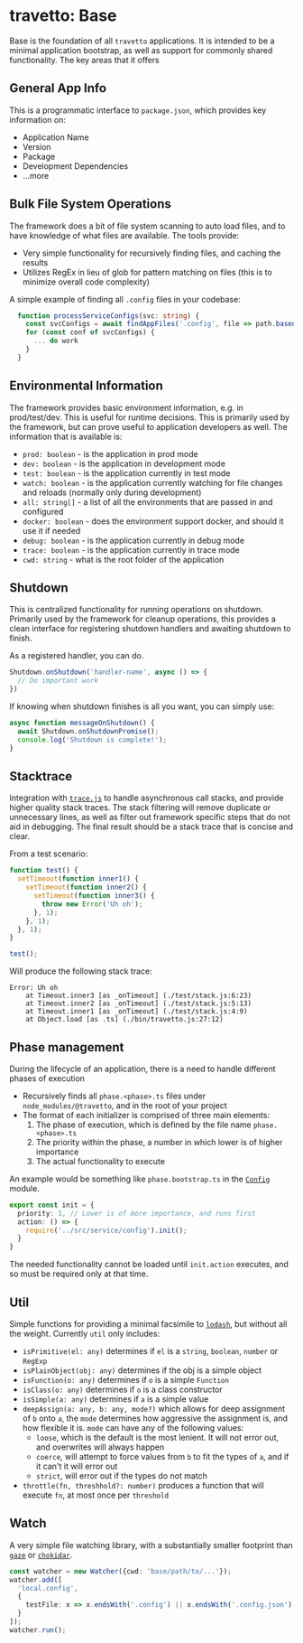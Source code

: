 travetto: Base
===

Base is the foundation of all `travetto` applications.  It is intended to be a minimal application bootstrap, as well as support
for commonly shared functionality. The key areas that it offers

## General App Info
This is a programmatic interface to `package.json`, which provides key information on:
* Application Name
* Version
* Package
* Development Dependencies
* ...more

## Bulk File System Operations
The framework does a bit of file system scanning to auto load files, and to have knowledge of what files are
available. The tools provide:
* Very simple functionality for recursively finding files, and caching the results
* Utilizes RegEx in lieu of glob for pattern matching on files (this is to minimize overall code complexity)

A simple example of finding all `.config` files in your codebase:

```typescript
  function processServiceConfigs(svc: string) {
    const svcConfigs = await findAppFiles('.config', file => path.basename(file).startsWith(`${svc}.`));
    for (const conf of svcConfigs) {
      ... do work
    }
  }
```

## Environmental Information
The framework provides basic environment information, e.g. in prod/test/dev.  This is useful for runtime decisions.  This is primarily used
by the framework, but can prove useful to application developers as well. The information that is available is:
* `prod: boolean` - is the application in prod mode 
* `dev: boolean` - is the application in development mode
* `test: boolean` - is the application currently in test mode
* `watch: boolean` - is the application currently watching for file changes and reloads (normally only during development)
* `all: string[]` - a list of all the environments that are passed in and configured
* `docker: boolean` - does the environment support docker, and should it use it if needed
* `debug: boolean` - is the application currently in debug mode
* `trace: boolean` - is the application currently in trace mode
* `cwd: string` - what is the root folder of the application

## Shutdown
This is centralized functionality for running operations on shutdown.  Primarily used by the framework for cleanup operations, this provides a clean interface for registering shutdown handlers and awaiting shutdown to finish.

As a registered handler, you can do.

```typescript
Shutdown.onShutdown('handler-name', async () => {
  // Do important work
})
```

If knowing when shutdown finishes is all you want, you can simply use:

```typescript
async function messageOnShutdown() {
  await Shutdown.onShutdownPromise();
  console.log('Shutdown is complete!');
}
```

## Stacktrace 
Integration with [`trace.js`](https://trace.js.org/) to handle asynchronous call stacks, and provide higher quality stack traces.  The stack filtering will remove duplicate or unnecessary lines, as well as filter out framework specific steps that do not aid in debugging.  The final result should be a stack trace that is concise and clear.

From a test scenario:
```typescript
function test() {
  setTimeout(function inner1() {
    setTimeout(function inner2() {
      setTimeout(function inner3() {
        throw new Error('Uh oh');
      }, 1);
    }, 1);
  }, 1);
}

test();
```

Will produce the following stack trace:

```
Error: Uh oh
    at Timeout.inner3 [as _onTimeout] (./test/stack.js:6:23)
    at Timeout.inner2 [as _onTimeout] (./test/stack.js:5:13)
    at Timeout.inner1 [as _onTimeout] (./test/stack.js:4:9)
    at Object.load [as .ts] (./bin/travetto.js:27:12)
```


## Phase management
During the lifecycle of an application, there is a need to handle different phases of execution
  * Recursively finds all `phase.<phase>.ts` files under `node_modules/@travetto`, and in the root of your project
  * The format of each initializer is comprised of three main elements:
    1. The phase of execution, which is defined by the file name `phase.<phase>.ts`
    2. The priority within the phase, a number in which lower is of higher importance
    3. The actual functionality to execute

An example would be something like `phase.bootstrap.ts` in the [`Config`](https://github.com/travetto/config) module.  

```typescript
export const init = {
  priority: 1, // Lower is of more importance, and runs first
  action: () => {
    require('../src/service/config').init();
  }
}
```

The needed functionality cannot be loaded until `init.action` executes, and so must be required only at that time.

## Util 
Simple functions for providing a minimal facsimile to [`lodash`](https://lodash.com), but without all the weight. Currently `util` only includes:

* `isPrimitive(el: any)` determines if `el` is a `string`, `boolean`, `number` or `RegExp`
* `isPlainObject(obj: any)` determines if the obj is a simple object
* `isFunction(o: any)` determines if `o` is a simple `Function`
* `isClass(o: any)` determines if `o` is a class constructor
* `isSimple(a: any)` determines if `a` is a simple value
* `deepAssign(a: any, b: any, mode?)` which allows for deep assignment of `b` onto `a`, the `mode` determines how aggressive the assignment is, and how flexible it is.  `mode` can have any of the following values:
  * `loose`, which is the default is the most lenient.  It will not error out, and overwrites will always happen
  * `coerce`, will attempt to force values from `b` to fit the types of `a`, and if it can't it will error out
  * `strict`, will error out if the types do not match  
* `throttle(fn, threshhold?: number)` produces a function that will execute `fn`, at most once per `threshold`

## Watch
A very simple file watching library, with a substantially smaller footprint than [`gaze`](https://github.com/shama/gaze) or [`chokidar`](https://github.com/paulmillr/chokidar).  

```typescript
const watcher = new Watcher({cwd: 'base/path/to/...'});
watcher.add([
  'local.config',
  {
    testFile: x => x.endsWith('.config') || x.endsWith('.config.json')
  }
]);
watcher.run();
```